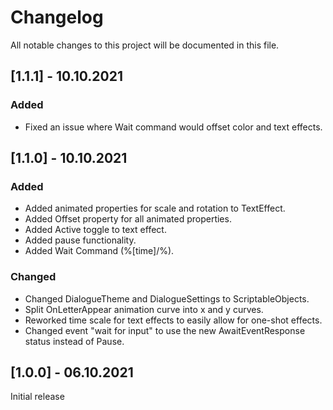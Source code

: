 # Changelog
All notable changes to this project will be documented in this file.

## [1.1.1] - 10.10.2021

### Added
- Fixed an issue where Wait command would offset color and text effects.

## [1.1.0] - 10.10.2021

### Added
- Added animated properties for scale and rotation to TextEffect.
- Added Offset property for all animated properties.
- Added Active toggle to text effect.
- Added pause functionality.
- Added Wait Command (%[time]/%).

### Changed
- Changed DialogueTheme and DialogueSettings to ScriptableObjects.
- Split OnLetterAppear animation curve into x and y curves.
- Reworked time scale for text effects to easily allow for one-shot effects.
- Changed event "wait for input" to use the new AwaitEventResponse status instead of Pause.

## [1.0.0] - 06.10.2021
Initial release